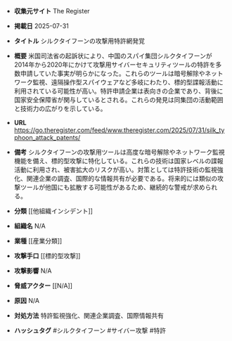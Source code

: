 - **収集元サイト**
The Register

- **掲載日**
2025-07-31

- **タイトル**
シルクタイフーンの攻撃用特許網発覚

- **概要**
米国司法省の起訴状により、中国のスパイ集団シルクタイフーンが2014年から2020年にかけて攻撃用サイバーセキュリティツールの特許を多数申請していた事実が明らかになった。これらのツールは暗号解除やネットワーク監視、遠隔操作型スパイウェアなど多岐にわたり、標的型諜報活動に利用されている可能性が高い。特許申請企業は表向きの企業であり、背後に国家安全保障省が関与しているとされる。これらの発見は同集団の活動範囲と技術力の広がりを示している。

- **URL**
https://go.theregister.com/feed/www.theregister.com/2025/07/31/silk_typhoon_attack_patents/

- **備考**
シルクタイフーンの攻撃用ツールは高度な暗号解除やネットワーク監視機能を備え、標的型攻撃に特化している。これらの技術は国家レベルの諜報活動に利用され、被害拡大のリスクが高い。対策としては特許技術の監視強化、関連企業の調査、国際的な情報共有が必要である。将来的には類似の攻撃ツールが他国にも拡散する可能性があるため、継続的な警戒が求められる。

- **分類**
[[他組織インシデント]]

- **組織名**
N/A

- **業種**
[[産業分類]]

- **攻撃手口**
[[標的型攻撃]]

- **攻撃影響**
N/A

- **脅威アクター**
[[N/A]]

- **原因**
N/A

- **対処方法**
特許監視強化、関連企業調査、国際情報共有

- **ハッシュタグ**
#シルクタイフーン #サイバー攻撃 #特許
